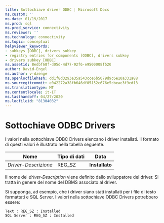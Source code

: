 ```yaml
---
title: Sottochiave driver ODBC | Microsoft Docs
ms.custom: ''
ms.date: 01/19/2017
ms.prod: sql
ms.prod_service: connectivity
ms.reviewer: ''
ms.technology: connectivity
ms.topic: conceptual
helpviewer_keywords:
- subkeys [ODBC], drivers subkey
- registry entries for components [ODBC], drivers subkey
- drivers subkey [ODBC]
ms.assetid: 8edbf68f-d05d-4d77-92f6-e9500008f520
author: David-Engel
ms.author: v-daenge
ms.openlocfilehash: dd1f8d3293e35a543cce6b5079d9c6e10a331a88
ms.sourcegitcommit: e042272a38fb646df05152c676e5cbeae3f9cd13
ms.translationtype: MT
ms.contentlocale: it-IT
ms.lasthandoff: 04/27/2020
ms.locfileid: "81304032"
---
```

# <a name="odbc-drivers-subkey"></a>Sottochiave ODBC Drivers
I valori nella sottochiave ODBC Drivers elencano i driver installati. Il formato di questi valori è illustrato nella tabella seguente.  
  
|Nome|Tipo di dati|Data|  
|----------|---------------|----------|  
|*Driver-Descrizione*|REG_SZ|**Installato**|  
  
 Il nome del *driver-Description* viene definito dallo sviluppatore del driver. Si tratta in genere del nome del DBMS associato al driver.  
  
 Si supponga, ad esempio, che i driver siano stati installati per i file di testo formattati e SQL Server. I valori nella sottochiave ODBC Drivers potrebbero essere:  
  
```  
Text : REG_SZ : Installed  
SQL Server : REG_SZ : Installed  
```
